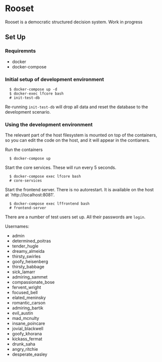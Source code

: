 
# Rooset

Rooset is a democratic structured decision system. Work in progress


## Set Up

### Requiremnts

- docker
- docker-compose

### Initial setup of development environment

```
  $ docker-compose up -d
  $ docker-exec lfcore bash
  # init-test-db
```

Re-running `init-test-db` will drop all data and reset the database to the 
development scenario.

### Using the development environment

The relevant part of the host filesystem is mounted on top of the containers,
so you can edit the code on the host, and it will appear in the contianers.


Run the containers

```
  $ docker-compose up
```

Start the core services. These will run every 5 seconds.

```
  $ docker-compose exec lfcore bash
  # core-services
```

Start the frontend server. There is no autorestart.
It is available on the host at `http://localhost:8081'.

```
  $ docker-compose exec lffrontend bash
  # frontend-server
```

There are a number of test users set up. All their passwords are `login`.

Usernames:
  - admin
  - determined_poitras
  - tender_hugle
  - dreamy_almeida
  - thirsty_swirles
  - goofy_heisenberg
  - thirsty_babbage
  - sick_lamarr
  - admiring_sammet
  - compassionate_bose
  - fervent_wright
  - focused_bell
  - elated_meninsky
  - romantic_carson
  - admiring_bartik
  - evil_austin
  - mad_mcnulty
  - insane_poincare
  - jovial_blackwell
  - goofy_khorana
  - kickass_fermat
  - drunk_saha
  - angry_ritchie
  - desperate_easley
